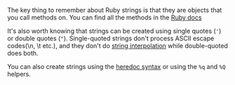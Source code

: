 The key thing to remember about Ruby strings is that they are objects that you call methods on. You can find all the methods in the [Ruby docs][ruby-doc.org-string]

It's also worth knowing that strings can be created using single quotes (`'`) or double quotes (`"`). Single-quoted strings don't process ASCII escape codes(\n, \t etc.), and they don't do [string interpolation][ruby-for-beginners.rubymonstas.org-interpolation] while double-quoted does both.

You can also create strings using the [heredoc syntax][ruby-heredoc] or using the `%q` and `%Q` helpers.

[ruby-for-beginners.rubymonstas.org-interpolation]: http://ruby-for-beginners.rubymonstas.org/bonus/string_interpolation.html
[ruby-doc.org-string]: https://ruby-doc.org/core-2.7.0/String.html
[ruby-heredoc]: https://www.rubyguides.com/2018/11/ruby-heredoc/
